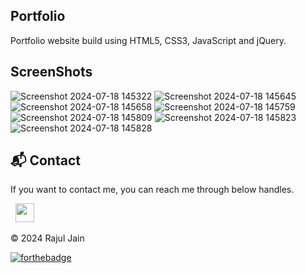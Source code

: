 ## Portfolio
Portfolio website build using HTML5, CSS3, JavaScript and jQuery.

## ScreenShots
![Screenshot 2024-07-18 145322](https://github.com/user-attachments/assets/fb4c9036-ed82-48e6-91af-fa700d25fd1b)
![Screenshot 2024-07-18 145645](https://github.com/user-attachments/assets/0c5a3f91-2929-4a49-9284-fe32e6433085)
![Screenshot 2024-07-18 145658](https://github.com/user-attachments/assets/f2ad8f59-7b66-44b5-ba2d-afcfdcd3d97d)
![Screenshot 2024-07-18 145759](https://github.com/user-attachments/assets/9efff182-1804-4fc9-84b9-82cfa8c79e3b)
![Screenshot 2024-07-18 145809](https://github.com/user-attachments/assets/bbc3beda-82fe-4b06-9b8e-a3499a0af1c1)
![Screenshot 2024-07-18 145823](https://github.com/user-attachments/assets/afdcb021-86f5-4b66-a3d1-c465c789ccb0)
![Screenshot 2024-07-18 145828](https://github.com/user-attachments/assets/efa89315-2dd6-4ab3-b8ff-c52c24506cd0)


<h2>📬 Contact</h2>


If you want to contact me, you can reach me through below handles.

&nbsp;&nbsp;<a href="https://www.linkedin.com/in/rajul-jain-283790304"><img src="https://www.felberpr.com/wp-content/uploads/linkedin-logo.png" width="30"></img></a>

© 2024 Rajul Jain

[![forthebadge](https://forthebadge.com/images/badges/built-with-love.svg)](https://forthebadge.com)
